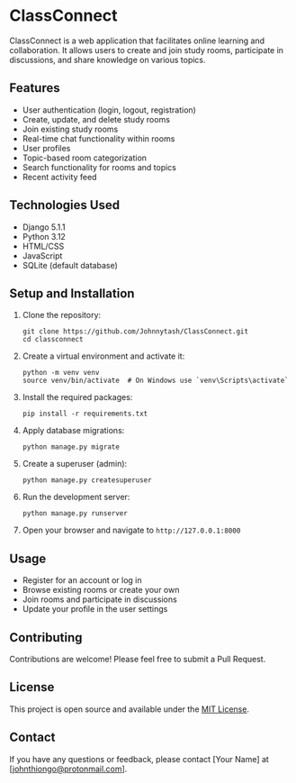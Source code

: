 # ClassConnect

ClassConnect is a web application that facilitates online learning and collaboration. It allows users to create and join study rooms, participate in discussions, and share knowledge on various topics.

## Features

- User authentication (login, logout, registration)
- Create, update, and delete study rooms
- Join existing study rooms
- Real-time chat functionality within rooms
- User profiles
- Topic-based room categorization
- Search functionality for rooms and topics
- Recent activity feed

## Technologies Used

- Django 5.1.1
- Python 3.12
- HTML/CSS
- JavaScript
- SQLite (default database)

## Setup and Installation

1. Clone the repository:
   ```
   git clone https://github.com/Johnnytash/ClassConnect.git
   cd classconnect
   ```

2. Create a virtual environment and activate it:
   ```
   python -m venv venv
   source venv/bin/activate  # On Windows use `venv\Scripts\activate`
   ```

3. Install the required packages:
   ```
   pip install -r requirements.txt
   ```

4. Apply database migrations:
   ```
   python manage.py migrate
   ```

5. Create a superuser (admin):
   ```
   python manage.py createsuperuser
   ```

6. Run the development server:
   ```
   python manage.py runserver
   ```

7. Open your browser and navigate to `http://127.0.0.1:8000`

## Usage

- Register for an account or log in
- Browse existing rooms or create your own
- Join rooms and participate in discussions
- Update your profile  in the user settings

## Contributing

Contributions are welcome! Please feel free to submit a Pull Request.

## License

This project is open source and available under the [MIT License](LICENSE).

## Contact

If you have any questions or feedback, please contact [Your Name] at [johnthiongo@protonmail.com].